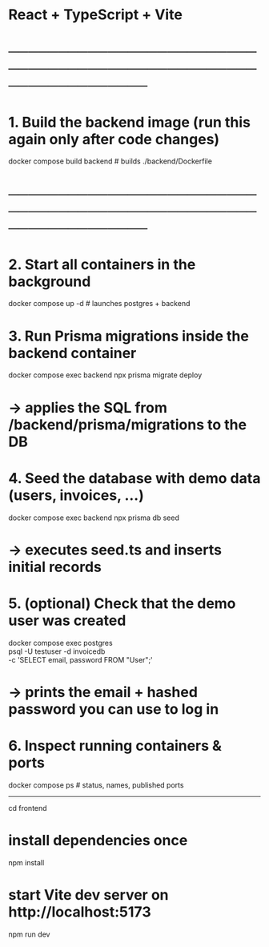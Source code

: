 # React + TypeScript + Vite

# ────────────────────────────────────────────────────────────────
# 1. Build the backend image (run this again only after code changes)
docker compose build backend        # builds ./backend/Dockerfile
# ────────────────────────────────────────────────────────────────

# 2. Start all containers in the background
docker compose up -d                # launches postgres + backend

# 3. Run Prisma migrations inside the backend container
docker compose exec backend npx prisma migrate deploy
#   → applies the SQL from /backend/prisma/migrations to the DB

# 4. Seed the database with demo data (users, invoices, …)
docker compose exec backend npx prisma db seed
#   → executes seed.ts and inserts initial records

# 5. (optional) Check that the demo user was created
docker compose exec postgres \
  psql -U testuser -d invoicedb \
  -c 'SELECT email, password FROM "User";'
#   → prints the email + hashed password you can use to log in

# 6. Inspect running containers & ports
docker compose ps                   # status, names, published ports

---------------------------------------------------------------------
cd frontend

# install dependencies once
npm install

# start Vite dev server on http://localhost:5173
npm run dev